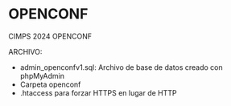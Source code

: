 # OPENCONF
CIMPS 2024 OPENCONF


ARCHIVO:
- admin_openconfv1.sql: Archivo de base de datos creado con phpMyAdmin
- Carpeta openconf
- .htaccess para forzar HTTPS en lugar de HTTP
